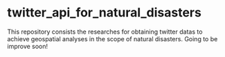 # twitter_api_for_natural_disasters

This repository consists the researches for obtaining twitter datas to achieve geospatial analyses in the scope of natural disasters. Going to be improve soon!

